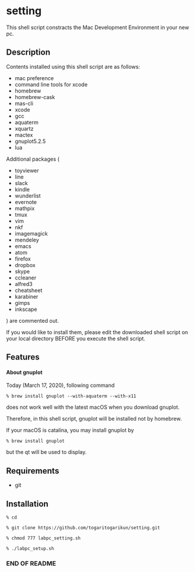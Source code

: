 # setting
This shell script constracts the Mac Development Environment in your new pc.


## Description
Contents installed using this shell script are as follows:
- mac preference
- command line tools for xcode
- homebrew
- homebrew-cask
- mas-cli
- xcode
- gcc
- aquaterm
- xquartz
- mactex
- gnuplot5.2.5
- lua

Additional packages (
- toyviewer
- line
- slack
- kindle
- wunderlist
- evernote
- mathpix
- tmux
- vim
- nkf
- imagemagick
- mendeley
- emacs
- atom
- firefox
- dropbox
- skype
- ccleaner
- alfred3
- cheatsheet
- karabiner
- gimps
- inkscape

) are commented out. 

If you would like to install them, please edit the downloaded shell script on your local directory BEFORE you execute the shell script.


## Features
#### About gnuplot
Today (March 17, 2020), following command

    % brew install gnuplot --with-aquaterm --with-x11

does not work well with the latest macOS when you download gnuplot.

Therefore, in this shell script, 
gnuplot will be installed not by homebrew.


If your macOS is catalina, 
you may install gnuplot by

    % brew install gnuplot

but the qt will be used to display.


## Requirements
- git


## Installation

    % cd

    % git clone https://github.com/togaritogarikun/setting.git

    % chmod 777 labpc_setting.sh

    % ./labpc_setup.sh


### END OF README ###

